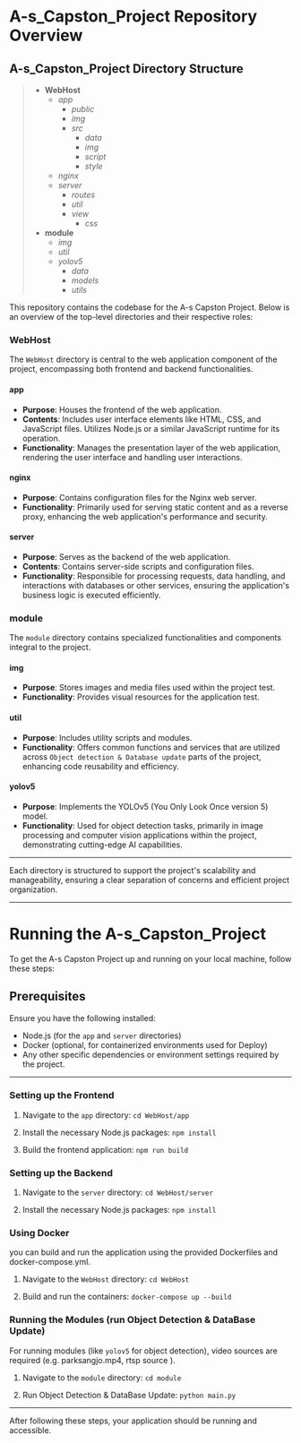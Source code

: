 # A-s_Capston_Project Repository Overview

## A-s_Capston_Project Directory Structure

> - **WebHost**
>   - _app_
>     - _public_
>     - _img_
>     - _src_
>       - _data_
>       - _img_
>       - _script_
>       - _style_
>   - _nginx_
>   - _server_
>     - _routes_
>     - _util_
>     - _view_
>       - _css_
> - **module**
>   - _img_
>   - _util_
>   - _yolov5_
>     - _data_
>     - _models_
>     - _utils_

This repository contains the codebase for the A-s Capston Project. Below is an overview of the top-level directories and their respective roles:

### WebHost

The `WebHost` directory is central to the web application component of the project, encompassing both frontend and backend functionalities.

#### app

- **Purpose**: Houses the frontend of the web application.
- **Contents**: Includes user interface elements like HTML, CSS, and JavaScript files. Utilizes Node.js or a similar JavaScript runtime for its operation.
- **Functionality**: Manages the presentation layer of the web application, rendering the user interface and handling user interactions.

#### nginx

- **Purpose**: Contains configuration files for the Nginx web server.
- **Functionality**: Primarily used for serving static content and as a reverse proxy, enhancing the web application's performance and security.

#### server

- **Purpose**: Serves as the backend of the web application.
- **Contents**: Contains server-side scripts and configuration files.
- **Functionality**: Responsible for processing requests, data handling, and interactions with databases or other services, ensuring the application's business logic is executed efficiently.

### module

The `module` directory contains specialized functionalities and components integral to the project.

#### img

- **Purpose**: Stores images and media files used within the project test.
- **Functionality**: Provides visual resources for the application test.

#### util

- **Purpose**: Includes utility scripts and modules.
- **Functionality**: Offers common functions and services that are utilized across `Object detection & Database update` parts of the project, enhancing code reusability and efficiency.

#### yolov5

- **Purpose**: Implements the YOLOv5 (You Only Look Once version 5) model.
- **Functionality**: Used for object detection tasks, primarily in image processing and computer vision applications within the project, demonstrating cutting-edge AI capabilities.

---

Each directory is structured to support the project's scalability and manageability, ensuring a clear separation of concerns and efficient project organization.

---

# Running the A-s_Capston_Project

To get the A-s Capston Project up and running on your local machine, follow these steps:

## Prerequisites

Ensure you have the following installed:

- Node.js (for the `app` and `server` directories)
- Docker (optional, for containerized environments used for Deploy)
- Any other specific dependencies or environment settings required by the project.

---

### Setting up the Frontend

1. Navigate to the `app` directory:
   `cd WebHost/app`

2. Install the necessary Node.js packages:
   `npm install`

3. Build the frontend application:
   `npm run build`

### Setting up the Backend

1. Navigate to the `server` directory:
   `cd WebHost/server`

2. Install the necessary Node.js packages:
   `npm install`

### Using Docker

you can build and run the application using the provided Dockerfiles and docker-compose.yml.

1. Navigate to the `WebHost` directory:
   `cd WebHost`

2. Build and run the containers:
   `docker-compose up --build`

### Running the Modules (run Object Detection & DataBase Update)

For running modules (like `yolov5` for object detection), video sources are required (e.g. parksangjo.mp4, rtsp source ).

1. Navigate to the `module` directory:
   `cd module`

2. Run Object Detection & DataBase Update:
   `python main.py`

---

After following these steps, your application should be running and accessible.
